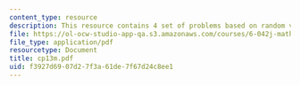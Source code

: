 ```yaml
---
content_type: resource
description: This resource contains 4 set of problems based on random variables.
file: https://ol-ocw-studio-app-qa.s3.amazonaws.com/courses/6-042j-mathematics-for-computer-science-fall-2005/f3927d6907d27f3a61de7f67d24c8ee1_cp13m.pdf
file_type: application/pdf
resourcetype: Document
title: cp13m.pdf
uid: f3927d69-07d2-7f3a-61de-7f67d24c8ee1
---
```

